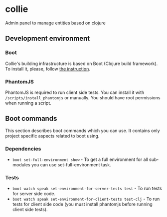 # collie
Admin panel to manage entities based on clojure

## Development environment

### Boot

Collie's building infrastructure is based on Boot (Clojure build framework). To install it, please, follow [the instruction](https://github.com/boot-clj/boot#install).

### PhantomJS

PhantomJS is required to run client side tests. You can install it with `/scripts/install_phantomjs` or manually. You should have root permissions when running a script.

## Boot commands

This section describes boot commands which you can use. It contains only project specific aspects related to boot using.

### Dependencies

* `boot set-full-environment show` - To get a full environment for all sub-modules you can use set-full-environment task.

### Tests

* `boot watch speak set-environment-for-server-tests test` - To run tests for server side code.
* `boot watch speak set-environment-for-client-tests test-clj` - To run tests for client side code (you must install phantomjs before running client side tests).
